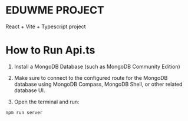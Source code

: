 # EDUWME PROJECT

React + Vite + Typescript project  

# How to Run Api.ts

1. Install a MongoDB Database (such as MongoDB Community Edition) 

2. Make sure to connect to the configured route for the MongoDB database using MongoDB Compass, MongoDB Shell, or other related database UI.

3. Open the terminal and run:

```
npm run server
```
